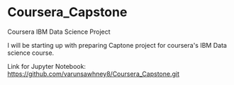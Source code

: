 # Coursera_Capstone
Coursera IBM Data Science Project

I will be starting up with preparing Captone project for coursera's IBM Data science course.

Link for Jupyter Notebook:
https://github.com/varunsawhney8/Coursera_Capstone.git
